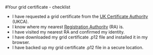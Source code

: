 #Your grid certificate - checklist

* I have requested a grid certificate from the
[UK Certificate Authority](http://ngs.ac.uk/ukca) (UKCA).
* I know where my nearest
[Registration Authority](https://portal.ca.grid-support.ac.uk/caportal/pub/viewralist) (RA) is.
* I have visited my nearest RA and confirmed my identity.
* I have downloaded my grid certificate .p12 file and installed it in my browser.
* I have backed up my grid certificate .p12 file in a secure location.
